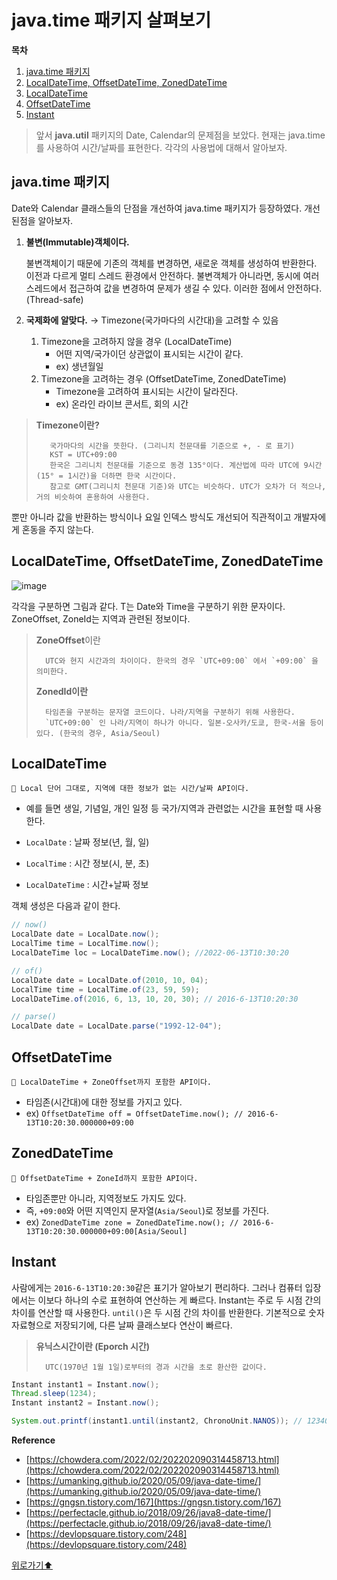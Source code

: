 # java.time 패키지 살펴보기

**목차**
1. [java.time 패키지](#javatime-패키지)
2. [LocalDateTime, OffsetDateTime, ZonedDateTime](#localdatetime-offsetdatetime-zoneddatetime)
3. [LocalDateTime](#localdatetime)
4. [OffsetDateTime](#offsetdatetime)
5. [Instant](#instant)

> 앞서 **java.util** 패키지의 Date, Calendar의 문제점을 보았다. 현재는 java.time를 사용하여 시간/날짜를 표현한다. 각각의 사용법에 대해서 알아보자.
>

##  java.time 패키지

Date와 Calendar 클래스들의 단점을 개선하여 java.time 패키지가 등장하였다. 개선된점을 알아보자.

1. **불변(Immutable)객체이다.**
    
    불변객체이기 때문에 기존의 객체를 변경하면, 새로운 객체를 생성하여 반환한다. 이전과 다르게 멀티 스레드 환경에서 안전하다. 불변객체가 아니라면, 동시에 여러 스레드에서 접근하여 값을 변경하여 문제가 생길 수 있다. 이러한 점에서 안전하다.(Thread-safe)
    
2. **국제화에 알맞다.** → Timezone(국가마다의 시간대)을 고려할 수 있음
    1. Timezone을 고려하지 않을 경우 (LocalDateTime)
        - 어떤 지역/국가이던 상관없이 표시되는 시간이 같다.
        - ex) 생년월일
    2. Timezone을 고려하는 경우 (OffsetDateTime, ZonedDateTime)
        - Timezone을 고려하여 표시되는 시간이 달라진다.
        - ex) 온라인 라이브 콘서트, 회의 시간

> **Timezone이란?** 
> 
>        국가마다의 시간을 뜻한다. (그리니치 천문대를 기준으로 +, - 로 표기)
>        KST = UTC+09:00
>        한국은 그리니치 천문대를 기준으로 동경 135°이다. 계산법에 따라 UTC에 9시간(15° = 1시간)을 더하면 한국 시간이다. 
>        참고로 GMT(그리니치 천문대 기준)와 UTC는 비슷하다. UTC가 오차가 더 적으나, 거의 비슷하여 혼용하여 사용한다.
> 

뿐만 아니라 값을 반환하는 방식이나 요일 인덱스 방식도 개선되어 직관적이고 개발자에게 혼동을 주지 않는다.

## LocalDateTime, OffsetDateTime, ZonedDateTime



![image](https://user-images.githubusercontent.com/77563814/187043908-6ab91743-4c16-456e-b7a1-7b380f502219.png)

각각을 구분하면 그림과 같다. T는 Date와 Time을 구분하기 위한 문자이다. ZoneOffset, ZoneId는 지역과 관련된 정보이다.

> **ZoneOffset**이란
> 
>       UTC와 현지 시간과의 차이이다. 한국의 경우 `UTC+09:00` 에서 `+09:00` 을 의미한다.
> 
> **ZonedId이란**
> 
>       타임존을 구분하는 문자열 코드이다. 나라/지역을 구분하기 위해 사용한다. 
>       `UTC+09:00` 인 나라/지역이 하나가 아니다. 일본-오사카/도쿄, 한국-서울 등이 있다. (한국의 경우, Asia/Seoul)
> 



## LocalDateTime

<aside>
  
    🌟 Local 단어 그대로, 지역에 대한 정보가 없는 시간/날짜 API이다.

</aside>

- 예를 들면 생일, 기념일, 개인 일정 등 국가/지역과 관련없는 시간을 표현할 때 사용한다.

- `LocalDate` : 날짜 정보(년, 월, 일)
- `LocalTime` : 시간 정보(시, 분, 초)
- `LocalDateTime` : 시간+날짜 정보

객체 생성은 다음과 같이 한다.

```java
// now()
LocalDate date = LocalDate.now();
LocalTime time = LocalTime.now();
LocalDateTime loc = LocalDateTime.now(); //2022-06-13T10:30:20

// of()
LocalDate date = LocalDate.of(2010, 10, 04);
LocalTime time = LocalTime.of(23, 59, 59);
LocalDateTime.of(2016, 6, 13, 10, 20, 30); // 2016-6-13T10:20:30

// parse()
LocalDate date = LocalDate.parse("1992-12-04");
```

## OffsetDateTime

<aside>
  
    🌟 LocalDateTime + ZoneOffset까지 포함한 API이다.

</aside>

- 타임존(시간대)에 대한 정보를 가지고 있다.
- ex) `OffsetDateTime off = OffsetDateTime.now(); // 2016-6-13T10:20:30.000000+09:00`


## ZonedDateTime

<aside>
  
    🌟 OffsetDateTime + ZoneId까지 포함한 API이다.

</aside>

- 타임존뿐만 아니라, 지역정보도 가지도 있다.
- 즉, `+09:00`와 어떤 지역인지 문자열(`Asia/Seoul`)로 정보를 가진다.
- ex) `ZonedDateTime zone = ZonedDateTime.now(); // 2016-6-13T10:20:30.000000+09:00[Asia/Seoul]`


## Instant

사람에게는 `2016-6-13T10:20:30`같은 표기가 알아보기 편리하다. 그러나 컴퓨터 입장에서는 이보다 하나의 수로 표현하여 연산하는 게 빠르다. Instant는 주로 두 시점 간의 차이를 연산할 때 사용한다. `until()`은 두 시점 간의 차이를 반환한다. 기본적으로 숫자 자료형으로 저장되기에, 다른 날짜 클래스보다 연산이 빠르다.

> **유닉스시간이란 (Eporch 시간)**
> 
>       UTC(1970년 1월 1일)로부터의 경과 시간을 초로 환산한 값이다.
>


```java
Instant instant1 = Instant.now();
Thread.sleep(1234);
Instant instant2 = Instant.now(); 

System.out.printf(instant1.until(instant2, ChronoUnit.NANOS)); // 1234000000
```


**Reference**

- [https://chowdera.com/2022/02/202202090314458713.html](https://chowdera.com/2022/02/202202090314458713.html)
- [https://umanking.github.io/2020/05/09/java-date-time/](https://umanking.github.io/2020/05/09/java-date-time/)
- [https://gngsn.tistory.com/167](https://gngsn.tistory.com/167)
- [https://perfectacle.github.io/2018/09/26/java8-date-time/](https://perfectacle.github.io/2018/09/26/java8-date-time/)
- [https://devlopsquare.tistory.com/248](https://devlopsquare.tistory.com/248)


[위로가기⬆](#javatime-패키지-살펴보기)


